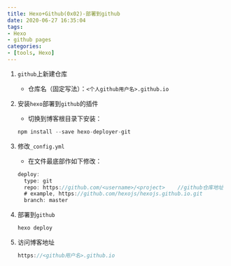 ```yaml
---
title: Hexo+Github(0x02)-部署到github
date: 2020-06-27 16:35:04
tags:
- Hexo
- github pages
categories:
- [tools, Hexo]
---
```


1. `github`上新建仓库

   * 仓库名（固定写法）：`<个人github用户名>.github.io`

2. 安装`hexo`部署到`github`的插件

   * 切换到博客根目录下安装：

   ```js
   npm install --save hexo-deployer-git
   ```

3. 修改`_config.yml`

   * 在文件最底部作如下修改：

   ```js
   deploy:
     type: git
     repo: https://github.com/<username>/<project>    //github仓库地址
     # example, https://github.com/hexojs/hexojs.github.io.git
     branch: master
   ```

4. 部署到`github`

   ```js
   hexo deploy
   ```

5. 访问博客地址

   ```js
   https://<github用户名>.github.io
   ```



